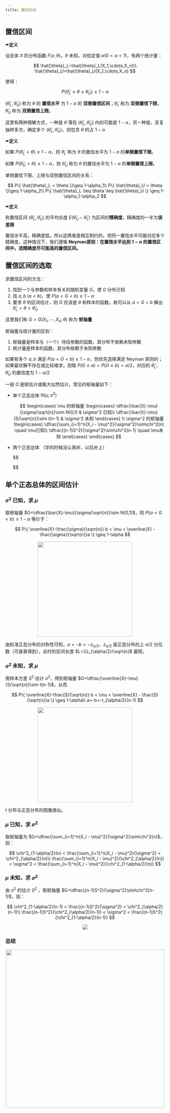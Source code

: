 ```yaml
---
title: 置信区间
---
```

<!--more-->



## 置信区间

**✒定义**

设总体 $X$ 的分布函数 $F(x;\theta)$，$\theta$ 未知，对给定值 $\alpha(0<\alpha<1)$，有两个统计量：

$$
\hat{\theta}_L=\hat{\theta}_L(X_1,\cdots,X_n)\\
\hat{\theta}_U=\hat{\theta}_U(X_1,\cdots,X_n)
$$

使得：

$$
P\{ \hat{\theta}_L \leq \theta \leq \hat{\theta}_U \} \geq 1-\alpha
$$

$(\hat{\theta}_L, \hat{\theta}_U)$ 称为 $\theta$ 的 **置信水平** 为 $1-\alpha$ 的 **双侧置信区间**；$\hat{\theta}_L$ 称为 **双侧置信下限**，$\hat{\theta}_U$ 称为 **双侧置信上限**。

这里有两种理解方式，一种是 $\theta$ 落在 $(\hat{\theta}_L, \hat{\theta}_U)$ 内的可能是 $1-\alpha$，另一种是，反复抽样多次，确定多个 $(\hat{\theta}_L, \hat{\theta}_U)$，则包含 $\theta$ 的占 $1-\alpha$

**✒定义**

如果 $P\{ \hat{\theta}_L < \theta \}\geq 1-\alpha$，则 $\hat{\theta}_L$ 称为 $\theta$ 的置信水平为 $1-\alpha$ 的**单侧置信下限**。

如果 $P\{ \hat{\theta}_U > \theta \}\geq 1-\alpha$，则 $\hat{\theta}_U$ 称为 $\theta$ 的置信水平为 $1-\alpha$ 的**单侧置信上限**。

单侧置信下限、上限与双侧置信区间的关系：

$$
P\{ \hat{\theta}_L < \theta \}\geq 1-\alpha_1\\
P\{ \hat{\theta}_U > \theta \}\geq 1-\alpha_2\\
P\{ \hat{\theta}_L \leq \theta \leq \hat{\theta}_U \} \geq 1-\alpha_1-\alpha_2
$$

**✒定义**

称置信区间 $(\hat{\theta}_L, \hat{\theta}_U)$ 的平均长度 $E(\hat{\theta}_U-\hat{\theta}_L)$ 为区间的**精确度**，精确度的一半为**误差限**

置信水平高，精确度低。所以这两者是相互制约的。但同一置信水平可能对应多个精确度，这种情况下，我们遵循 **Neyman原则：在置信水平达到 $1-\alpha$ 的置信区间中，选精确度尽可能高的置信区间。**

## 置信区间的选取

求置信区间的方法：

1. 找到一个与参数和样本有关的随机变量 $G$，使 $G$ 分布已知
2. 找 $a,b\;(a< b)$，使 $P(a< G< b)\geq 1-\alpha$
3. 要求 $\theta$ 的区间估计，则 $G$ 应该是 $\theta$ 和样本的函数。故可以从 $a< G< b$ 解出 $\hat{\theta}_L < \theta <\hat{\theta}_U$

这里我们称 $G=G(X_1,\cdots,X_n;\theta)$ 称为 **枢轴量**

枢轴量与统计量的区别：

1. 枢轴量是样本与（一个）待估参数的函数，其分布不依赖未知参数
2. 统计量是样本的函数，其分布依赖于未知参数

如果有多个 $a,b$ 满足 $P(a< G< b)\geq 1-\alpha$，则优先选择满足 Neyman 原则的；如果最优解不存在或比较难求，则取 $P(G\leq a)=P(G\geq b)=\alpha/2$，对应的 $\hat{\theta}_L$、$\hat{\theta}_U$ 的置信度为 $1-\alpha/2$

一般 $G$ 是矩估计或极大似然估计。常见的枢轴量如下：

* 单个正态总体 $N(\mu,\sigma^2)$

  $$
  \begin{cases}
  \mu 的枢轴量
  \begin{cases}
  \dfrac{\bar{X}-\mu}{\sigma/\sqrt{n}}\sim N(0,1) & \sigma^2 已知\\
  \dfrac{\bar{X}-\mu}{S/\sqrt{n}}\sim t(n-1) & \sigma^2 未知
  \end{cases}
  \\
  \sigma^2 的枢轴量 
  \begin{cases}
  \dfrac{\sum_{i=1}^n(X_i - \mu)^2}{\sigma^2}\sim\chi^2(n) \quad \mu已知\\
  \dfrac{(n-1)S^2}{\sigma^2}\sim\chi^2(n-1) \quad \mu未知
  \end{cases}
  \end{cases}
  $$

* 两个正态总体 （学的时候没认真听，以后补上）

  $$
  
  $$

## 单个正态总体的区间估计

### $\sigma^2$ 已知，求 $\mu$

取枢轴量 $G=\dfrac{\bar{X}-\mu}{\sigma/\sqrt{n}}\sim N(0,1)$，则 $P\{ a< G < b \} \leq 1-\alpha$ 等价于：

$$
P\{ \overline{X}-\frac{\sigma}{\sqrt{n}} b < \mu < \overline{X} - \frac{\sigma}{\sqrt{n}}a \} \geq 1-\alpha
$$

<center><img src="https://i.loli.net/2020/05/28/ZeRiPUmFTv9jOkx.jpg" width="300"></center>

由标准正态分布的对称性可知，$a=-b=-z_{\alpha/2}$，$z_{\alpha/2}$ 是正态分布的上 $\alpha/2$ 分位数（可查表得到），此时的区间长度 $L=2z_{\alpha/2}/\sqrt{n}$ 最短。

### $\sigma^2$ 未知，求 $\mu$

用样本方差 $S^2$ 估计 $\sigma^2$，得到枢轴量 $G=\dfrac{\overline{X}-\mu}{S/\sqrt{n}}\sim t(n-1)$，从而

$$
P\{ \overline{X}-\frac{S}{\sqrt{n}} b < \mu < \overline{X} - \frac{S}{\sqrt{n}}a \} \geq 1-\alpha\\
a=-b=-t_{\alpha/2}(n-1)
$$

<center><img src="https://i.loli.net/2020/05/28/ZeRiPUmFTv9jOkx.jpg" width="300"></center>

$t$ 分布与正态分布的图像类似。

### $\mu$ 已知，求 $\sigma^2$

取枢轴量为 $G=\dfrac{\sum_{i=1}^n(X_i - \mu)^2}{\sigma^2}\sim\chi^2(n)$，则：

$$
\chi^2_{1-\alpha/2}(n) < \frac{\sum_{i=1}^n(X_i - \mu)^2}{\sigma^2} < \chi^2_{\alpha/2}(n)\\
\frac{\sum_{i=1}^n(X_i - \mu)^2}{\chi^2_{\alpha/2}(n)} < \sigma^2 < \frac{\sum_{i=1}^n(X_i - \mu)^2}{\chi^2_{1-\alpha/2}(n)}
$$

### $\mu$ 未知，求 $\sigma^2$

由 $\sigma^2$ 的估计 $S^2$ ，取枢轴量 $G=\dfrac{(n-1)S^2}{\sigma^2}\sim\chi^2(n-1)$，则：

$$
\chi^2_{1-\alpha/2}(n-1) < \frac{(n-1)S^2}{\sigma^2} < \chi^2_{\alpha/2}(n-1)\\
\frac{(n-1)S^2}{\chi^2_{\alpha/2}(n-1)} < \sigma^2 < \frac{(n-1)S^2}{\chi^2_{1-\alpha/2}(n-1)}
$$

<center><img src="https://i.loli.net/2020/05/28/W15SpFw9AMIZ3uX.jpg"></center>

### 总结

<!--![IMG_1297(20200712-230630)](/assets/images/IMG_1297(20200712-230630).PNG)-->

<center><img src="https://i.loli.net/2020/07/12/cmRIFtMiQKzBDbE.jpg" width="500"></center>